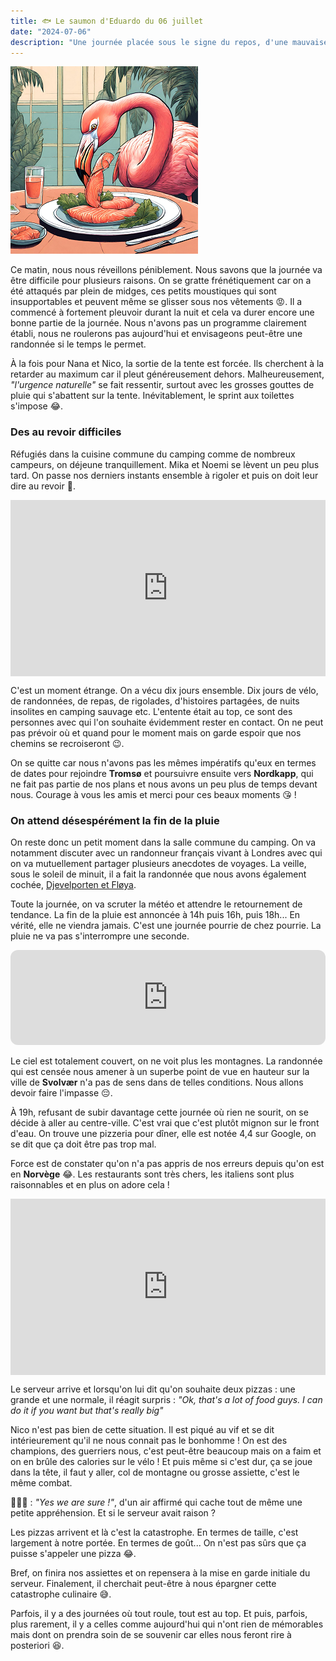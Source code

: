 ```yaml
---
title: 🐟 Le saumon d'Eduardo du 06 juillet
date: "2024-07-06"
description: "Une journée placée sous le signe du repos, d'une mauvaise météo et des au revoir."
---
```


![Saumon d'Eduardo](../saumon_eduardo.png)

Ce matin, nous nous réveillons péniblement. Nous savons que la journée va être difficile pour plusieurs raisons. On se gratte frénétiquement car on a été attaqués par plein de midges, ces petits moustiques qui sont insupportables et peuvent même se glisser sous nos vêtements 😡. Il a commencé à fortement pleuvoir durant la nuit et cela va durer encore une bonne partie de la journée. Nous n'avons pas un programme clairement établi, nous ne roulerons pas aujourd'hui et envisageons peut-être une randonnée si le temps le permet.

À la fois pour Nana et Nico, la sortie de la tente est forcée. Ils cherchent à la retarder au maximum car il pleut généreusement dehors. Malheureusement, *"l'urgence naturelle"* se fait ressentir, surtout avec les grosses gouttes de pluie qui s'abattent sur la tente. Inévitablement, le sprint aux toilettes s'impose 😂.

### Des au revoir difficiles

Réfugiés dans la cuisine commune du camping comme de nombreux campeurs, on déjeune tranquillement. Mika et Noemi se lèvent un peu plus tard. On passe nos derniers instants ensemble à rigoler et puis on doit leur dire au revoir 🥹.

<div style="width: 100%; height: 0; position: relative; padding-bottom: 56%;"><iframe src="https://giphy.com/embed/9Y5BbDSkSTiY8" style="top: 0; left: 0; width: 100%; height: 100%; position: absolute; border: 0;" allowfullscreen scrolling="no" allow="encrypted-media;" class="giphy-embed"></iframe></div> 

C'est un moment étrange. On a vécu dix jours ensemble. Dix jours de vélo, de randonnées, de repas, de rigolades, d'histoires partagées, de nuits insolites en camping sauvage etc. L'entente était au top, ce sont des personnes avec qui l'on souhaite évidemment rester en contact. On ne peut pas prévoir où et quand pour le moment mais on garde espoir que nos chemins se recroiseront 😉.

On se quitte car nous n'avons pas les mêmes impératifs qu'eux en termes de dates pour rejoindre **Tromsø** et poursuivre ensuite vers **Nordkapp**, qui ne fait pas partie de nos plans et nous avons un peu plus de temps devant nous. Courage à vous les amis et merci pour ces beaux moments 😘 !

### On attend désespérément la fin de la pluie

On reste donc un petit moment dans la salle commune du camping. On va notamment discuter avec un randonneur français vivant à Londres avec qui on va mutuellement partager plusieurs anecdotes de voyages. La veille, sous le soleil de minuit, il a fait la randonnée que nous avons également cochée, [Djevelporten et Fløya](https://www.visitnorway.com/listings/hike-to-fl%C3%B8ya-and-djevelporten-(590-m)/225061/). 

Toute la journée, on va scruter la météo et attendre le retournement de tendance. La fin de la pluie est annoncée à 14h puis 16h, puis 18h... En vérité, elle ne viendra jamais. C'est une journée pourrie de chez pourrie. La pluie ne va pas s'interrompre une seconde.

<iframe style="border-radius:12px" src="https://open.spotify.com/embed/track/7q3qX7Ees3FZtRFJXWgPZs?utm_source=generator" width="100%" height="152" frameBorder="0" allow="autoplay; clipboard-write; encrypted-media; picture-in-picture" loading="lazy"></iframe>

Le ciel est totalement couvert, on ne voit plus les montagnes. La randonnée qui est censée nous amener à un superbe point de vue en hauteur sur la ville de **Svolvær** n'a pas de sens dans de telles conditions. Nous allons devoir faire l'impasse 😔.

À 19h, refusant de subir davantage cette journée où rien ne sourit, on se décide à aller au centre-ville. C'est vrai que c'est plutôt mignon sur le front d'eau. On trouve une pizzeria pour dîner, elle est notée 4,4 sur Google, on se dit que ça doit être pas trop mal.

Force est de constater qu'on n'a pas appris de nos erreurs depuis qu'on est en **Norvège** 😂. Les restaurants sont très chers, les italiens sont plus raisonnables et en plus on adore cela !

<div style="width: 100%; height: 0; position: relative; padding-bottom: 56%;"><iframe src="https://giphy.com/embed/u98zWbe3jgJoI" style="top: 0; left: 0; width: 100%; height: 100%; position: absolute; border: 0;" allowfullscreen scrolling="no" allow="encrypted-media;" class="giphy-embed"></iframe></div> 

Le serveur arrive et lorsqu'on lui dit qu'on souhaite deux pizzas : une grande et une normale, il réagit surpris : *"Ok, that's a lot of food guys. I can do it if you want but that's really big"*

Nico n'est pas bien de cette situation. Il est piqué au vif et se dit intérieurement qu'il ne nous connait pas le bonhomme ! On est des champions, des guerriers nous, c'est peut-être beaucoup mais on a faim et on en brûle des calories sur le vélo ! Et puis même si c'est dur, ça se joue dans la tête, il faut y aller, col de montagne ou grosse assiette, c'est le même combat. 

🤷🏼‍♂️ : *"Yes we are sure !"*, d'un air affirmé qui cache tout de même une petite appréhension. Et si le serveur avait raison ?

Les pizzas arrivent et là c'est la catastrophe. En termes de taille, c'est largement à notre portée. En termes de goût... On n'est pas sûrs que ça puisse s'appeler une pizza 😂.

Bref, on finira nos assiettes et on repensera à la mise en garde initiale du serveur. Finalement, il cherchait peut-être à nous épargner cette catastrophe culinaire 😅.

Parfois, il y a des journées où tout roule, tout est au top. Et puis, parfois, plus rarement, il y a celles comme aujourd'hui qui n'ont rien de mémorables mais dont on prendra soin de se souvenir car elles nous feront rire à posteriori 😆.